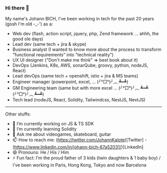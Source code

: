 ### Hi there 👋

My name's Johann BICH, I've been working in tech for the past 20 years (gosh I'm old -_-') as a:
- Web dev (flash, action script, jquery, php, Zend framework ... ahhh, the good ole days)
- Lead dev (same tech + jira & skype)
- Business analyst (I wanted to know more about the process to transform "functional requirements" into "technical reality")
- UX UI designer ("Don't make me think" => best book about it)
- DevOps (Jenkins, K8s, AWS, sonarQube, groovy, python, nodeJS, React)
- Lead devOps (same tech + openshift, istio + jira & MS teams)
- Engineer manager (powerpoint, excel, ... (╯°□°)╯︵ ┻━┻)
- GM Engineering team (same but with more excel ... (╯°□°)╯︵ ┻━┻ (╯°□°)╯︵ ┻━┻)
- Tech lead (nodeJS, React, Solidity, Tailwindcss, NestJS, NextJS)

---

Other stuffs:
- 🔭 I’m currently working on JS & TS SDK
- 🌱 I’m currently learning Solidity
- 💬 Ask me about videogames, skateboard, guitar
- 📫 How to reach me: (https://twitter.com/JohannKalote)[Twitter] - (https://www.linkedin.com/in/johann-bich-67a52031/)[LinkedIn]
- 😄 Pronouns: He / His / Him
- ⚡ Fun fact: I'm the proud father of 3 kids (twin daughters & 1 baby boy) / I've been working in Paris, Hong Kong, Tokyo and now Barcelona
